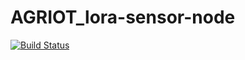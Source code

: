 # AGRIOT_lora-sensor-node

[![Build Status](https://travis-ci.com/AngelJMC/agriot-sensor-node.svg?token=mBm38UE3LUhsHEuAm8bp&branch=master)](https://travis-ci.com/AngelJMC/agriot-sensor-node)
